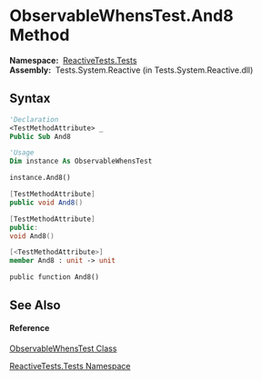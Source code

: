 # ObservableWhensTest.And8 Method

**Namespace:**  [ReactiveTests.Tests](ReactiveTests.Tests\ReactiveTests.Tests.md)  
**Assembly:**  Tests.System.Reactive (in Tests.System.Reactive.dll)

## Syntax

```vb
'Declaration
<TestMethodAttribute> _
Public Sub And8
```

```vb
'Usage
Dim instance As ObservableWhensTest

instance.And8()
```

```csharp
[TestMethodAttribute]
public void And8()
```

```c++
[TestMethodAttribute]
public:
void And8()
```

```fsharp
[<TestMethodAttribute>]
member And8 : unit -> unit 
```

```jscript
public function And8()
```

## See Also

#### Reference

[ObservableWhensTest Class](ObservableWhensTest\ObservableWhensTest.md)

[ReactiveTests.Tests Namespace](ReactiveTests.Tests\ReactiveTests.Tests.md)




